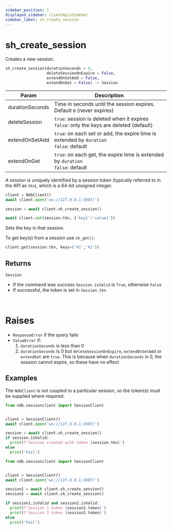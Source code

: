```yaml
---
sidebar_position: 1
displayed_sidebar: clientApisSidebar
sidebar_label: sh_create_session
---
```


# sh_create_session

Creates a new session.


```py
sh_create_session(durationSeconds = 0,
                  deleteSessionOnExpire = False,
                  extendOnSetAdd = False,
                  extendOnGet = False) -> Session
```


|Param|Description|
|---|---|
|durationSeconds|Time in seconds until the session expires. Default `0` (never expires)|
|deleteSession|`true`: session is deleted when it expires<br/>`false`: only the keys are deleted (default)|
|extendOnSetAdd|`true`: on each set or add, the expire time is extended by `duration`<br/>`false`: default|
|extendOnGet|`true`: on each get, the expire time is extended by `duration`<br/>`false`: default|

A session is uniquely identified by a session token (typically referred to in the API as `tkn`), which is a 64-bit unsigned integer.


```py
client = NdbClient()
await client.open('ws://127.0.0.1:1987/')

session = await client.sh_create_session()

await client.set(session.tkn, {'key1':'value1'})
```

Sets the key in that session.

To get key(s) from a session use `sh_get()`:

```py
client.get(session.tkn, keys=('k1','k2'))
```


## Returns

`Session`
- If the command was success `Session.isValid` is `True`, otherwise `False`
- If successful, the token is set in `Session.tkn`

<br/>

# Raises

- `ResponseError` if the query fails
- `ValueError` if:
  1. `durationSeconds` is less than 0
  2. `durationSeconds` is 0 but `deleteSessionOnExpire`, `extendOnSetAdd` or `extendGet` are `true`.
      This is because when `durationSeconds` is 0, the session cannot expire, so these have no effect 



## Examples

The `NdbClient` is not coupled to a particular session, so the token(s) must be supplied where required.


```py title='Create a session'
from ndb.sessionclient import SessionClient


client = SessionClient()
await client.open('ws://127.0.0.1:1987/')

session = await client.sh_create_session()
if session.isValid:
  print(f'Session created with token {session.tkn}')
else
  print('Fail')
```


```py title='Create multiple sessions'
from ndb.sessionclient import SessionClient


client = SessionClient()
await client.open('ws://127.0.0.1:1987/')

session1 = await client.sh_create_session()
session2 = await client.sh_create_session()

if session1.isValid and session2.isValid:
  print(f'Session 1 token {session1.token}')
  print(f'Session 2 token {session2.token}')
else
  print('Fail')
```